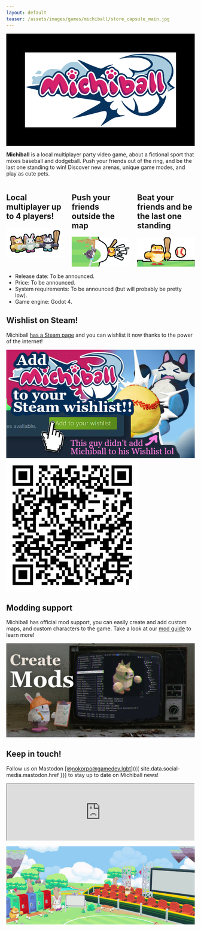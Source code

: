 ```yaml
---
layout: default
teaser: /assets/images/games/michiball/store_capsule_main.jpg
---
```


<style>
    .banner {
        padding-top: 50px;
        padding-bottom: 50px;
        display: flex;
        align-items: center;
        justify-content: center;
        background-color: black;
        background-image: url("/assets/images/games/michiball/library_hero.jpg");
        background-position: center center;
        background-size: cover;
    }
    section div, section img, section iframe {
        border-radius: 15px;
    }
</style>

<div class="banner">
    <img src="/assets/images/games/michiball/michiball-logo.png" height="200px" width="auto" alt="Michiball logo">
</div>

__Michiball__ is a local multiplayer party video game, about a fictional sport that mixes baseball and dodgeball. Push your friends out of the ring, and be the last one standing to win! Discover new arenas, unique game modes, and play as cute pets.


<div class="columns">
    <div>
        <h2>Local multiplayer up to 4 players!</h2>
        <img src="/assets/images/games/michiball/4-players.png">
    </div>
    <div>
        <h2>Push your friends outside the map</h2>
        <img src="/assets/images/games/michiball/push-players.png">
    </div>
    <div>
        <h2>Beat your friends and be the last one standing</h2>
        <img src="/assets/images/games/michiball/last-one.png">
    </div>
</div>

- Release date: To be announced.
- Price: To be announced.
- System requirements: To be announced (but will probably be pretty low).
- Game engine: Godot 4.

## Wishlist on Steam!

Michiball [has a Steam page](https://store.steampowered.com/app/3129180/Michiball/) and you can wishlist it now thanks to the power of the internet!

<div style="display:flex;justify-content: center;">
    <a href="https://store.steampowered.com/app/3129180/Michiball/">
        <img src="/assets/images/games/michiball/steam.jpg">
        <img src="/assets/images/games/michiball/steam_qr.svg" height="353"/>
    </a>
</div>

## Modding support

Michiball has official mod support, you can easily create and add custom maps, and custom characters to the game. Take a look at our [mod guide](/games/michiball/mods) to learn more!

[![A bunny with a helmet making mods on a TV screen](/assets/images/games/michiball/mods-banner.jpg)](/games/michiball/mods)

## Keep in touch!

Follow us on Mastodon [@nokorpo@gamedev.lgbt]({{ site.data.social-media.mastodon.href }}) to stay up to date on Michiball news!

<div style="display:flex;justify-content: center;">
    <iframe src="https://gamedev.lgbt/@nokorpo/112571373706453666/embed" class="mastodon-embed" style="max-width: 100%;" width="500" allowfullscreen="allowfullscreen"></iframe><script src="https://gamedev.lgbt/embed.js" async="async"></script>
</div>

![](/assets/images/games/michiball/banner.jpg)
